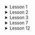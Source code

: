 <details>
<summary>Lesson 1</summary>

1. O'zinggizni gmailingiz orqali email jo'nating.
2. mailtrap dan account ochib, ushbu ochgan accountingiz bilan email jo'nating
3. Jo'natadigan emailingiz html email bo'lib emailingizda image/vedio/audio va attachmentlar ham bo'lsin

</details>

<details>
<summary>Lesson 2</summary>

1. **runnable jar** yarating.

</details>


<details>
<summary>Lesson 3</summary>

1. Base64 dan Foydlangan Xolatda Tanasida audio, image va video bo'lgan email jo'nating

_HTML kodlar_

```html

<audio controls="controls" autoplay="autoplay">
    <source src="data:audio/wav;base64, AAAABMYXZmNTguMTIuMTAw. . . "/>
</audio>
```

```html

<video width="320" height="240" controls>
    <source src="data:video/mp4;base64, AAAABMYXZmNTguMTIuMTAw. . ." type="video/mp4">
</video>
```

```html
<img src="data:image/jpeg;base64,iVBORw0KGgoAAAANSUhEUgAAABkAAAAZCAYAAA. . .">
```

</details>


<details>
<summary>Lesson 7</summary>

1. **Seeder.jar** degan application yarating. ushbu dastur orqali siz json, sql, va csv fayllar ko'rinishida ma'lumotlarni yaratib olishingiz mumkin bo'lsin. [bu yerda dasturingiz qandey ishlashi ko'rsatilgan](https://drive.google.com/file/d/1TLzS4FIyc5BuZHoTPKlWnjWgmYaQW2sS/view?usp=sharing)

</details>

<details>
<summary>Lesson 12</summary>

1. O'zingizni comparatoringizni yozing. HTML dagi **table** ko'rinishida bo'lsin ya'ni quyidagi ko'rinishda
```html
<table>
    <tr>
        <th>ID</th>
        <th>name</th>
        <th>gender</th>
        <th>age</th>
    </tr>


    <tr>
        <td>1</td>
        <td>Tarra Prohaska</td>
        <td>MALE</td>
        <td>16</td>
    </tr>
    <tr>
        <td>2</td>
        <td>Allen Dicki</td>
        <td>FEMALE</td>
        <td>29</td>
    </tr>
    <tr>
        <td>3</td>
        <td>Jack Davis DVM</td>
        <td>MALE</td>
        <td>17</td>
    </tr>
</table>
```
**va natijani xyz.html degan fayl ga qo'yib uni brauser da ochsangiz mana bunday ko'rinishda bo'ladi**

<html>
<head>
</head>
<body>
<table>
    <tr>
        <th>ID</th>
        <th>name</th>
        <th>gender</th>
        <th>age</th>
    </tr>
    <tr>
        <td>1</td>
        <td>Tarra Prohaska</td>
        <td>MALE</td>
        <td>16</td>
    </tr>
    <tr>
        <td>2</td>
        <td>Allen Dicki</td>
        <td>FEMALE</td>
        <td>29</td>
    </tr>
    <tr>
        <td>3</td>
        <td>Jack Davis DVM</td>
        <td>MALE</td>
        <td>17</td>
    </tr>
</table>
</body>
</html>

</details>
